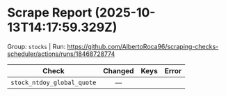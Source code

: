 # Scrape Report (2025-10-13T14:17:59.329Z)

Group: `stocks`  |  Run: https://github.com/AlbertoRoca96/scraping-checks-scheduler/actions/runs/18468728774

| Check | Changed | Keys | Error |
|---|:---:|:--|:--|
| `stock_ntdoy_global_quote` | — |  |  |
